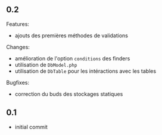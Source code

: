 ## 0.2

Features:

  - ajouts des premières méthodes de validations

Changes:

  - amélioration de l'option `conditions` des finders
  - utilisation de `DbModel.php`
  - utilisation de `DbTable` pour les intéractions avec les tables

Bugfixes:

  - correction du buds des stockages statiques

## 0.1

  - initial commit

